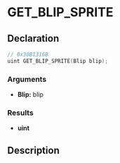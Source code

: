 # GET_BLIP_SPRITE

## Declaration
```cpp
// 0x30B1316B
uint GET_BLIP_SPRITE(Blip blip);
```

### Arguments
- **Blip:** blip

### Results
- **uint**

## Description
